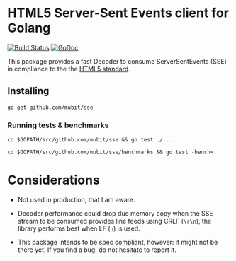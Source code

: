 # HTML5 Server-Sent Events client for Golang

[![Build Status](https://travis-ci.org/mubit/sse.svg?branch=master)](https://travis-ci.org/mubit/sse)
[![GoDoc](https://godoc.org/github.com/mubit/sse?status.svg)](https://godoc.org/github.com/mubit/sse)

This package provides a fast Decoder to consume ServerSentEvents (SSE) in
compliance to the the [HTML5 standard](https://html.spec.whatwg.org/multipage/comms.html).

## Installing

`go get github.com/mubit/sse`

### Running tests & benchmarks

`cd $GOPATH/src/github.com/mubit/sse && go test ./...`

`cd $GOPATH/src/github.com/mubit/sse/benchmarks && go test -bench=.`

# Considerations

- Not used in production, that I am aware.

- Decoder performance could drop due memory copy when the SSE stream
to be consumed provides line feeds using CRLF (`\r\n`), the library
performs best when LF (`n`) is used.

- This package intends to be spec compliant, however: it might not be
there yet. If you find a bug, do not hesitate to report it.
